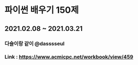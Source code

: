 # 파이썬 배우기 150제
## 2021.02.08 ~ 2021.03.21
### 다슬이랑 같이 @dasssseul
### Link : https://www.acmicpc.net/workbook/view/459
